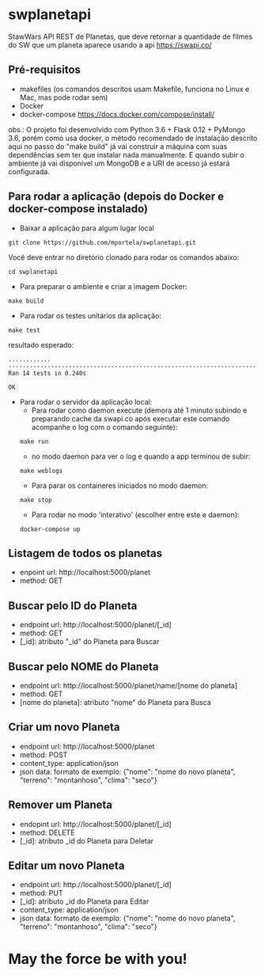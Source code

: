 # swplanetapi

StawWars API REST de Planetas, que deve retornar a quantidade de filmes do SW que um planeta aparece usando a api https://swapi.co/

## Pré-requisitos
- makefiles (os comandos descritos usam Makefile, funciona no Linux e Mac, mas pode rodar sem)
- Docker
- docker-compose
https://docs.docker.com/compose/install/

obs.: O projeto foi desenvolvido com Python 3.6 + Flask 0.12 + PyMongo 3.6, porém como usa docker, o método recomendado de instalação descrito aqui no passo do "make build" já vai construir a máquina com suas dependências sem ter que instalar nada manualmente. E quando subir o ambiente já vai disponível um MongoDB e a URI de acesso já estará configurada.


## Para rodar a aplicação (depois do Docker e docker-compose instalado)
- Baixar a aplicação para algum lugar local
```
git clone https://github.com/mportela/swplanetapi.git
```

Você deve entrar no diretório clonado para rodar os comandos abaixo:
```
cd swplanetapi
```

- Para preparar o ambiente e criar a imagem Docker:
```
make build
```

- Para rodar os testes unitários da aplicação:
```
make test
```
resultado esperado:
```
............
----------------------------------------------------------------------
Ran 14 tests in 0.240s

OK

```

- Para rodar o servidor da aplicação local:
  - Para rodar como daemon execute (demora até 1 minuto subindo e preparando cache da swapi.co após executar este comando acompanhe o log com o comando seguinte):
  ```
  make run
  ```
  - no modo daemon para ver o log e quando a app terminou de subir:
  ```
  make weblogs
  ```
  - Para parar os containeres iniciados no modo daemon:
  ```
  make stop
  ```
  - Para rodar no modo 'interativo' (escolher entre este e daemon):
  ```
  docker-compose up
  ```

## Listagem de todos os planetas
- enpoint url:		http://localhost:5000/planet
- method:		GET

## Buscar pelo ID do Planeta
- endpoint url:		http://localhost:5000/planet/[_id]
- method:		GET
- [_id]:		atributo "_id" do Planeta para Buscar

## Buscar pelo NOME do Planeta
- endpoint url:		http://localhost:5000/planet/name/[nome do planeta]
- method:		GET
- [nome do planeta]:	atributo "nome" do Planeta para Busca

## Criar um novo Planeta
- endpoint url:		http://localhost:5000/planet
- method:		POST
- content_type:		application/json
- json data:      formato de exemplo: {"nome": "nome do novo planeta", "terreno": "montanhoso", "clima": "seco"}

## Remover um Planeta
- endopint url:		http://localhost:5000/planet/[_id]
- method:		DELETE
- [_id]:		atributo _id do Planeta para Deletar

## Editar um novo Planeta
- endpoint url:		http://localhost:5000/planet/[_id]
- method:		PUT
- [_id]:		atributo _id do Planeta para Editar
- content_type:		application/json
- json data:      formato de exemplo: {"nome": "nome do novo planeta", "terreno": "montanhoso", "clima": "seco"}


# May the force be with you!
